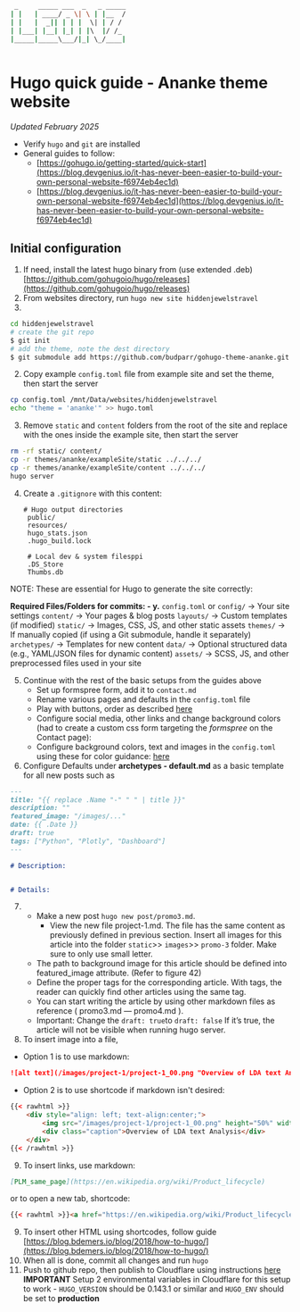 ```bash
 _     _____ ___  _   _ _____
| |   | ____/ _ \| \ | |__  /
| |   |  _|| | | |  \| | / / 
| |___| |__| |_| | |\  |/ /_ 
|_____|_____\___/|_| \_/____|
                             
```

# Hugo quick guide - Ananke theme website
_Updated February 2025_

* Verify `hugo` and `git` are installed
* General guides to follow:
  - [https://gohugo.io/getting-started/quick-start](https://blog.devgenius.io/it-has-never-been-easier-to-build-your-own-personal-website-f6974eb4ec1d)
  - [https://blog.devgenius.io/it-has-never-been-easier-to-build-your-own-personal-website-f6974eb4ec1d](https://blog.devgenius.io/it-has-never-been-easier-to-build-your-own-personal-website-f6974eb4ec1d)
## Initial configuration
1. If need, install the latest hugo binary from (use extended .deb)[https://github.com/gohugoio/hugo/releases](https://github.com/gohugoio/hugo/releases)
2. From websites directory, run
`hugo new site hiddenjewelstravel`
3.
```bash
cd hiddenjewelstravel
# create the git repo
$ git init
# add the theme, note the dest directory
$ git submodule add https://github.com/budparr/gohugo-theme-ananke.git themes/ananke
```
2. Copy example `config.toml` file from example site and set the theme, then start the server
```bash
cp config.toml /mnt/Data/websites/hiddenjewelstravel
echo "theme = 'ananke'" >> hugo.toml
```
3. Remove `static` and `content` folders from the root of the site and replace with the ones inside the example site, then start the server
```bash
rm -rf static/ content/
cp -r themes/ananke/exampleSite/static ../../../
cp -r themes/ananke/exampleSite/content ../../../
hugo server
```
4. Create a `.gitignore` with this content:
   ```
   # Hugo output directories
    public/
	resources/
	hugo_stats.json
    .hugo_build.lock
    
	# Local dev & system filesppi
	.DS_Store
	Thumbs.db

NOTE: These are essential for Hugo to generate the site correctly:

**Required Files/Folders for commits: - y.**
`config.toml` or `config/` → Your site settings
`content/` → Your pages & blog posts
`layouts/` → Custom templates (if modified)
`static/` → Images, CSS, JS, and other static assets
`themes/` → If manually copied (if using a Git submodule, handle it separately)
`archetypes/` → Templates for new content
`data/` → Optional structured data (e.g., YAML/JSON files for dynamic content)
`assets/` → SCSS, JS, and other preprocessed files used in your site

5. Continue with the rest of the basic setups from the guides above
    - Set up formspree form, add it to `contact.md`
    - Rename various pages and defaults in the `config.toml` file
    - Play with buttons, order as described [here](https://blog.devgenius.io/it-has-never-been-easier-to-build-your-own-personal-website-f6974eb4ec1d?gi=18a2c0902916)
    - Configure social media, other links and change background colors (had to create a custom css form targeting the _formspree_ on the Contact page):
   - Configure background colors, text and images in the `config.toml` using these for color guidance: [here](https://github.com/tachyons-css/tachyons/blob/v4.7.0/src/_skins.css#L96)
6. Configure Defaults under **archetypes - default.md** as a basic template for all new posts such as
```markdown
---
title: "{{ replace .Name "-" " " | title }}"
description: ""
featured_image: "/images/..."
date: {{ .Date }}
draft: true
tags: ["Python", "Plotly", "Dashboard"]
---

# Description:


# Details:
```
7. - Make a new post `hugo new post/promo3.md`. 
     - View the new file project-1.md. The file has the same content as previously defined in previous section. Insert all images for this article into the folder `static`>> `images`>> `promo-3` folder. Make sure to only use small letter.
    - The path to background image for this article should be defined into featured_image attribute. (Refer to figure 42)
    - Define the proper tags for the corresponding article. With tags, the reader can quickly find other articles using the same tag.
    - You can start writing the article by using other markdown files as reference ( promo3.md — promo4.md ).
    - Important: Change the `draft: true`to `draft: false` If it’s true, the article will not be visible when running hugo server.
8. To insert image into a file, 
- Option 1 is to use markdown:
```markdown
![alt text](/images/project-1/project-1_00.png "Overview of LDA text Analysis")
```
- Option 2 is to use shortcode if markdown isn't desired:
```html
{{< rawhtml >}} 
    <div style="align: left; text-align:center;">
        <img src="/images/project-1/project-1_00.png" height="50%" width="50%" />
        <div class="caption">Overview of LDA text Analysis</div>
    </div>
{{< /rawhtml >}}
```
9. To insert links, use markdown:
```markdown
[PLM_same_page](https://en.wikipedia.org/wiki/Product_lifecycle)
```
or to open a new tab, shortcode:
```html
{{< rawhtml >}}<a href="https://en.wikipedia.org/wiki/Product_lifecycle" target="_blank">PLM_new_tab</a>{{< /rawhtml >}}
```
9. To insert other HTML using shortcodes, follow guide [https://blog.bdemers.io/blog/2018/how-to-hugo/](https://blog.bdemers.io/blog/2018/how-to-hugo/)
10. When all is done, commit all changes and run `hugo`
11. Push to github repo, then publish to Cloudflare using instructions [here](https://developers.cloudflare.com/pages/framework-guides/deploy-a-hugo-site/)
	**IMPORTANT**
Setup 2 environmental variables in Cloudflare for this setup to work - `HUGO_VERSION` should be 0.143.1 or similar and `HUGO_ENV` should be set to **production**
